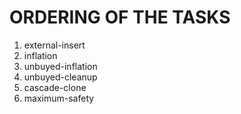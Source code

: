 # ORDERING OF THE TASKS

1. external-insert
2. inflation
3. unbuyed-inflation
4. unbuyed-cleanup
5. cascade-clone
6. maximum-safety